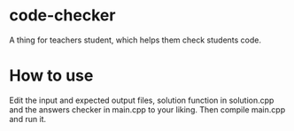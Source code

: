 # code-checker
A thing for teachers student, which helps them check students code.
# How to use
Edit the input and expected output files, solution function in solution.cpp and the answers checker in main.cpp to your liking. Then compile main.cpp and run it.
